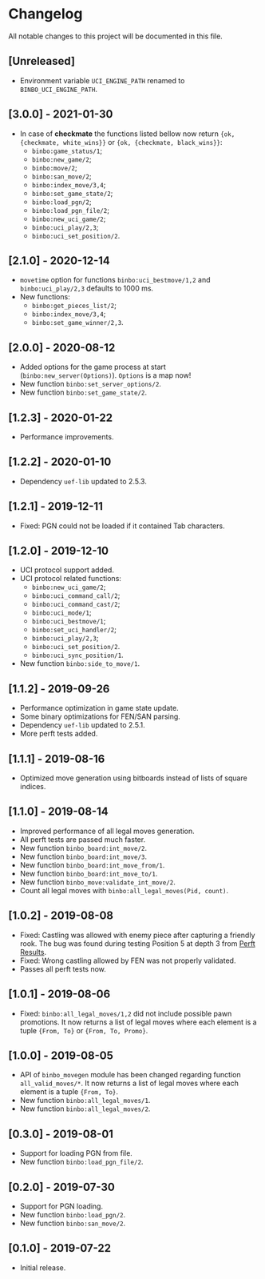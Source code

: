 # Changelog

All notable changes to this project will be documented in this file.

## [Unreleased]

- Environment variable `UCI_ENGINE_PATH` renamed to `BINBO_UCI_ENGINE_PATH`.

## [3.0.0] - 2021-01-30

- In case of **checkmate** the functions listed bellow now return `{ok, {checkmate, white_wins}}` or `{ok, {checkmate, black_wins}}`:
  - `binbo:game_status/1`;
  - `binbo:new_game/2`;
  - `binbo:move/2`;
  - `binbo:san_move/2`;
  - `binbo:index_move/3,4`;
  - `binbo:set_game_state/2`;
  - `binbo:load_pgn/2`;
  - `binbo:load_pgn_file/2`;
  - `binbo:new_uci_game/2`;
  - `binbo:uci_play/2,3`;
  - `binbo:uci_set_position/2`.

## [2.1.0] - 2020-12-14

- `movetime` option for functions `binbo:uci_bestmove/1,2` and `binbo:uci_play/2,3` defaults to 1000 ms.
- New functions:
  - `binbo:get_pieces_list/2`;
  - `binbo:index_move/3,4`;
  - `binbo:set_game_winner/2,3`.

## [2.0.0] - 2020-08-12

- Added options for the game process at start (`binbo:new_server(Options)`). `Options` is a map now!
- New function `binbo:set_server_options/2`.
- New function `binbo:set_game_state/2`.

## [1.2.3] - 2020-01-22

- Performance improvements.

## [1.2.2] - 2020-01-10

- Dependency `uef-lib` updated to 2.5.3.

## [1.2.1] - 2019-12-11

- Fixed: PGN could not be loaded if it contained Tab characters.

## [1.2.0] - 2019-12-10

- UCI protocol support added.
- UCI protocol related functions:
  - `binbo:new_uci_game/2`;
  - `binbo:uci_command_call/2`;
  - `binbo:uci_command_cast/2`;
  - `binbo:uci_mode/1`;
  - `binbo:uci_bestmove/1`;
  - `binbo:set_uci_handler/2`;
  - `binbo:uci_play/2,3`;
  - `binbo:uci_set_position/2`.
  - `binbo:uci_sync_position/1`.
- New function `binbo:side_to_move/1`.

## [1.1.2] - 2019-09-26

- Performance optimization in game state update.
- Some binary optimizations for FEN/SAN parsing.
- Dependency `uef-lib` updated to 2.5.1.
- More perft tests added.

## [1.1.1] - 2019-08-16

- Optimized move generation using bitboards instead of lists of square indices.

## [1.1.0] - 2019-08-14

- Improved performance of all legal moves generation.
- All perft tests are passed much faster.
- New function `binbo_board:int_move/2`.
- New function `binbo_board:int_move/3`.
- New function `binbo_board:int_move_from/1`.
- New function `binbo_board:int_move_to/1`.
- New function `binbo_move:validate_int_move/2`.
- Count all legal moves with `binbo:all_legal_moves(Pid, count)`.

## [1.0.2] - 2019-08-08

- Fixed: Castling was allowed with enemy piece after capturing a friendly rook. The bug was found during testing Position 5 at depth 3 from [Perft Results](https://www.chessprogramming.org/Perft_Results).
- Fixed: Wrong castling allowed by FEN was not properly validated.
- Passes all perft tests now.

## [1.0.1] - 2019-08-06

- Fixed: `binbo:all_legal_moves/1,2` did not include possible pawn promotions. It now returns a list of legal moves where each element is a tuple `{From, To}` or `{From, To, Promo}`.

## [1.0.0] - 2019-08-05

- API of `binbo_movegen` module has been changed regarding function `all_valid_moves/*`. It now returns a list of legal moves where each element is a tuple `{From, To}`.
- New function `binbo:all_legal_moves/1`.
- New function `binbo:all_legal_moves/2`.

## [0.3.0] - 2019-08-01

- Support for loading PGN from file.
- New function `binbo:load_pgn_file/2`.

## [0.2.0] - 2019-07-30

- Support for PGN loading.
- New function `binbo:load_pgn/2`.
- New function `binbo:san_move/2`.

## [0.1.0] - 2019-07-22

- Initial release.
